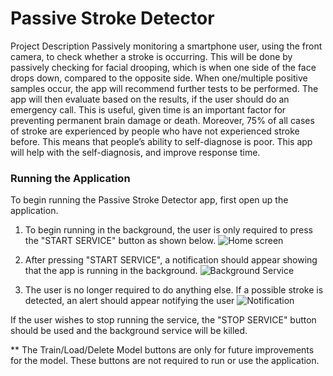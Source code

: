 # Passive Stroke Detector

Project Description Passively monitoring a smartphone user, using the front camera, to check whether a stroke is occurring. This will be done by passively checking for facial drooping, which is when one side of the face drops down, compared to the opposite side. When one/multiple positive samples occur, the app will recommend further tests to be performed. The app will then evaluate based on the results, if the user should do an emergency call. This is useful, given time is an important factor for preventing permanent brain damage or death. Moreover, 75% of all cases of stroke are experienced by people who have not experienced stroke before. This means that people’s ability to self-diagnose is poor. This app will help with the self-diagnosis, and improve response time.


### Running the Application
To begin running the Passive Stroke Detector app, first open up the application.

1. To begin running in the background, the user is only required to press the "START SERVICE" button as shown below.
![Home screen](https://user-images.githubusercontent.com/32109231/71318298-b14b1f80-24c1-11ea-97e1-26b24a53757d.png)

2. After pressing "START SERVICE", a notification should appear showing that the app is running in the background.
![Background Service](https://user-images.githubusercontent.com/32109231/71318300-b14b1f80-24c1-11ea-9ddd-4bc0551ae628.png)

3. The user is no longer required to do anything else. If a possible stroke is detected, an alert should appear notifying the user
![Notification](https://user-images.githubusercontent.com/32109231/71318301-b1e3b600-24c1-11ea-8221-856e26ae4576.png)

If the user wishes to stop running the service, the "STOP SERVICE" button should be used and the background service will be killed.

** The Train/Load/Delete Model buttons are only for future improvements for the model. These buttons are not required to run or use the application.
